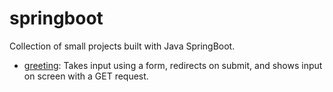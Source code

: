 # springboot

Collection of small projects built with Java SpringBoot.

- [greeting](./greeting/): Takes input using a form, redirects on submit, and shows input on screen with a GET request.
